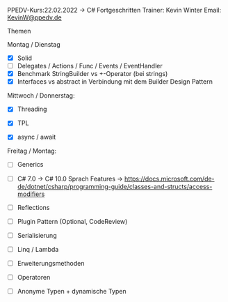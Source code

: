 PPEDV-Kurs:22.02.2022 -> C# Fortgeschritten
Trainer: Kevin Winter
Email: KevinW@ppedv.de

Themen

Montag / Dienstag

- [x] Solid 
- [ ] Delegates / Actions / Func / Events / EventHandler
- [x] Benchmark StringBuilder vs +-Operator (bei strings)
- [x] Interfaces vs abstract in Verbindung mit dem Builder Design Pattern 

Mittwoch / Donnerstag:
- [x] Threading
- [x] TPL
- [x] async / await


Freitag / Montag:
- [ ] Generics
- [ ] C# 7.0 -> C# 10.0 Sprach Features
		-> https://docs.microsoft.com/de-de/dotnet/csharp/programming-guide/classes-and-structs/access-modifiers

- [ ] Reflections 
 - [ ] Plugin Pattern (Optional, CodeReview)
- [ ] Serialisierung
- [ ] Linq / Lambda 
- [ ] Erweiterungsmethoden  
- [ ] Operatoren
- [ ] Anonyme Typen + dynamische Typen













